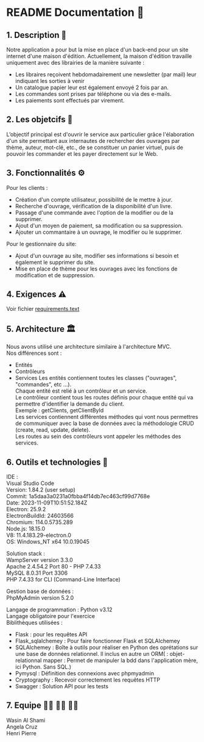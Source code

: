 # README Documentation :wave:

 ## 1. Description :notebook_with_decorative_cover:

Notre application a pour but la mise en place d'un back-end pour un site internet d'une maison d'édition. Actuellement, la maison d'édition travaille uniquement avec des librairies de la manière suivante :
- Les libraires reçoivent hebdomadairement une newsletter (par mail) leur indiquant les sorties à venir
- Un catalogue papier leur est également envoyé 2 fois par an.
- Les commandes sont prises par téléphone ou via des e-mails.
- Les paiements sont effectués par virement.

 ## 2. Les objetcifs :dart:

L’objectif principal est d'ouvrir le service aux particulier grâce l'élaboration d'un site permettant aux internautes de rechercher des ouvrages par thème, auteur, mot-clé, etc., de se constituer un panier virtuel, puis de pouvoir les commander et les payer directement sur le Web.

## 3. Fonctionnalités :gear:
Pour les clients : 
- Création d'un compte utilisateur, possibilité de le mettre à jour. 
- Recherche d'ouvrage, vérification de la disponibilité d'un livre. 
- Passage d'une commande avec l'option de la modifier ou de la supprimer.
- Ajout d'un moyen de paiement, sa modification ou sa suppression.
- Ajouter un commantaire à un ouvrage, le modifier ou le supprimer.
    
Pour le gestionnaire du site:
- Ajout d'un ouvrage au site, modifier ses informations si besoin et également le supprimer du site.
- Mise en place de thème pour les ouvrages avec les fonctions de modification et de suppression.

## 4. Exigences :warning:

Voir fichier [requirements.text](requirements.txt)

## 5. Architecture :classical_building:
Nous avons utilisé une architecture similaire à l'architecture MVC.  
Nos différences sont :  
- Entités
- Contrôleurs
- Services
Les entités contiennent toutes les classes ("ouvrages", "commandes", etc ...).  
Chaque entité est relié à un contrôleur et un service.  
Le contrôleur contient tous les routes définis pour chaque entité qui va permettre d'identifier la demande du client.  
Exemple : getClients, getClientById  
Les services contiennent différentes méthodes qui vont nous permettres de communiquer avec la base de données avec la méthodologie CRUD (create, read, update, delete).  
Les routes au sein des contrôleurs vont appeler les méthodes des services.  

## 6. Outils et technologies :test_tube:

IDE :   
Visual Studio Code  
Version: 1.84.2 (user setup)  
Commit: 1a5daa3a0231a0fbba4f14db7ec463cf99d7768e  
Date: 2023-11-09T10:51:52.184Z  
Electron: 25.9.2  
ElectronBuildId: 24603566  
Chromium: 114.0.5735.289  
Node.js: 18.15.0  
V8: 11.4.183.29-electron.0  
OS: Windows_NT x64 10.0.19045  

Solution stack :   
WampServer version 3.3.0   
Apache 2.4.54.2 Port 80 - PHP 7.4.33  
MySQL 8.0.31 Port 3306  
PHP 7.4.33 for CLI (Command-Line Interface)  

Gestion base de données :  
PhpMyAdmin version 5.2.0  

Langage de programmation : Python v3.12  
Langage obligatoire pour l'exercice  
Biblithèques utilisées :   
- Flask : pour les requêtes API
- Flask_sqlalchemey : Pour faire fonctionner Flask et SQLAlchemey
- SQLAlchemey : Boîte à outils pour réaliser en Python des oprétations sur une base de données relationnel. Il inclus en autre un ORM( : objet-relationnal mapper : Permet de manipuler la bdd dans l'application mère, ici Python. Sans SQL.)
- Pymysql : Définition des connexions avec phpmyadmin
- Cryptography : Recevoir correctement les requêtes HTTP
- Swagger : Solution API pour les tests

## 7. Equipe :raising_hand_man: :ok_woman: :man_shrugging:

Wasin Al Shami    
Angela Cruz   
Henri Pierre    









